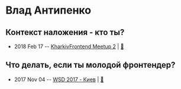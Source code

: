 # Влад Антипенко

## Контекст наложения - кто ты?
- 2018 Feb 17 -- [KharkivFrontend Meetup 2](https://youtu.be/0-FR5nkHlYU)  | [:notebook:](https://drive.google.com/drive/folders/1lSJXwKT7JuzuTHr1hm7JFuzTr1sIkWpu)  
## Что делать, если ты молодой фронтендер?
- 2017 Nov 04 -- [WSD 2017 - Киев](https://www.youtube.com/watch?v=d3aLqdCAPOs)  | [:notebook:](https://wsd.events/2017/11/04/pres/youth-front/)  
